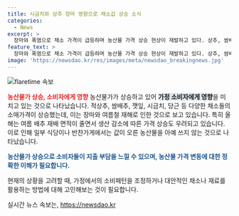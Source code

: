 ```yaml
---
title: 시금치와 상추 장마 영향으로 채소값 상승 소식
categories:
  - News
excerpt: >
  장마와 폭염으로 채소 가격이 급등하며 농산물 가격 상승 현상이 재발하고 있다. 상추, 쌈배추, 깻잎, 시금치, 당근 등의 소매가격이 전 주 대비 평균 20% 이상 상승한 가운데 식당이나 반찬가게에서는 농산물을 아예 사용하지 않는 경우도 나타났다. 이러한 현상은 여름철 재해의 영향으로 매년 반복되고 있으며, 특히 올해는 여름 배추 재배 면적 감소로 가격 상승이 더욱 우려된다. (150자)
feature_text: >
  장마와 폭염으로 채소 가격이 급등하며 농산물 가격 상승 현상이 재발하고 있다. 상추, 쌈배추, 깻잎, 시금치, 당근 등의 소매가격이 전 주 대비 평균 20% 이상 상승한 가운데 식당이나 반찬가게에서는 농산물을 아예 사용하지 않는 경우도 나타났다. 이러한 현상은 여름철 재해의 영향으로 매년 반복되고 있으며, 특히 올해는 여름 배추 재배 면적 감소로 가격 상승이 더욱 우려된다. (150자)
image: 'https://newsdao.kr/res/images/meta/newsdao_breakingnews.jpg'
---
```


<p><img src="https://newsdao.kr/res/images/meta/newsdao_breakingnews.jpg" alt="flaretime 속보" /></p>

<p><b><span style="color: #ee2323;">농산물가 상승, 소비자에게 영향</span></b>
농산물가가 상승하고 있어 <b><span style="background-color: #21538527;">가정 소비자에게 영향</span></b>을 미치고 있는 것으로 나타났습니다. 적상추, 쌈배추, 깻잎, 시금치, 당근 등 다양한 채소들의 소매가격이 상승했는데, 이는 장마와 여름철 재해로 인한 것으로 보고 있습니다. 특히 올해는 여름 배추 재배 면적이 줄면서 생산 감소에 따른 가격 상승도 우려되고 있습니다. 이로 인해 일부 식당이나 반찬가게에서는 값이 오른 농산물을 아예 쓰지 않는 것으로 나타났습니다.</p>

<p><b><span style="color: #1a5490;">농산물가 상승으로 소비자들이 지출 부담을 느낄 수 있으며, 농산물 가격 변동에 대한 정확한 이해가 필요합니다.</span></b></p>

<p>현재의 상황을 고려할 때, 가정에서의 소비패턴을 조정하거나 대안적인 채소나 재료를 활용하는 방법에 대해 고민해보는 것이 필요합니다.</p>
실시간 뉴스 속보는, <a href="https://newsdao.kr" rel="dofollow">https://newsdao.kr</a>


